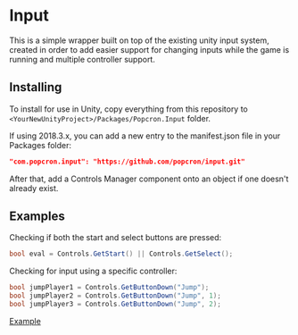 # Input
This is a simple wrapper built on top of the existing unity input system, created in order to add easier support for changing inputs while the game is running and multiple controller support.

## Installing
To install for use in Unity, copy everything from this repository to `<YourNewUnityProject>/Packages/Popcron.Input` folder.

If using 2018.3.x, you can add a new entry to the manifest.json file in your Packages folder:
```json
"com.popcron.input": "https://github.com/popcron/input.git"
```
After that, add a Controls Manager component onto an object if one doesn't already exist.

## Examples
Checking if both the start and select buttons are pressed:
```cs
bool eval = Controls.GetStart() || Controls.GetSelect();
```

Checking for input using a specific controller:
```cs
bool jumpPlayer1 = Controls.GetButtonDown("Jump");
bool jumpPlayer2 = Controls.GetButtonDown("Jump", 1);
bool jumpPlayer3 = Controls.GetButtonDown("Jump", 2);
```

[Example](https://media.discordapp.net/attachments/461266635383111680/563847701255553075/unknown.png)
